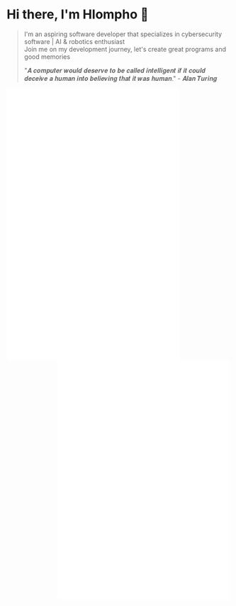 # Hi there, I'm Hlompho 👋

> I'm an aspiring software developer that specializes in cybersecurity software | AI & robotics enthusiast\
> Join me on my development journey, let's create great programs and good memories
>
> "𝑨 𝒄𝒐𝒎𝒑𝒖𝒕𝒆𝒓 𝒘𝒐𝒖𝒍𝒅 𝒅𝒆𝒔𝒆𝒓𝒗𝒆 𝒕𝒐 𝒃𝒆 𝒄𝒂𝒍𝒍𝒆𝒅 𝒊𝒏𝒕𝒆𝒍𝒍𝒊𝒈𝒆𝒏𝒕 𝒊𝒇 𝒊𝒕 𝒄𝒐𝒖𝒍𝒅 𝒅𝒆𝒄𝒆𝒊𝒗𝒆 𝒂 𝒉𝒖𝒎𝒂𝒏 𝒊𝒏𝒕𝒐 𝒃𝒆𝒍𝒊𝒆𝒗𝒊𝒏𝒈 𝒕𝒉𝒂𝒕 𝒊𝒕 𝒘𝒂𝒔 𝒉𝒖𝒎𝒂𝒏." - 𝑨𝒍𝒂𝒏 𝑻𝒖𝒓𝒊𝒏𝒈

[<img align="left" width="390" alt="🦑" src="https://github.com/ansoniikun/ansoniikun/blob/main/general.svg">](#)
[<img align="right" width="390" alt="🦑" src="https://github.com/ansoniikun/ansoniikun/blob/main/medias.svg">](#)
[<img align="right" width="390" alt="🦑" src="https://github.com/ansoniikun/ansoniikun/blob/main/metrics.plugin.achievements.compact.svg">](#)
